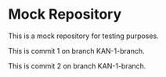 # Mock Repository

This is a mock repository for testing purposes.

This is commit 1 on branch KAN-1-branch.

This is commit 2 on branch KAN-1-branch.